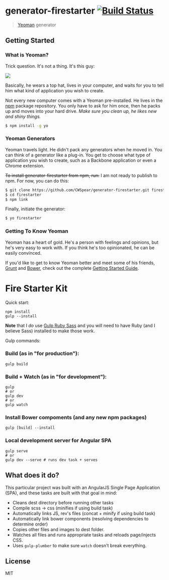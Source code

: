 # generator-firestarter [![Build Status](https://secure.travis-ci.org/CWSpear/generator-firestarter.png?branch=master)](https://travis-ci.org/CWSpear/generator-firestarter)

> [Yeoman](http://yeoman.io) generator


## Getting Started

### What is Yeoman?

Trick question. It's not a thing. It's this guy:

![](http://i.imgur.com/JHaAlBJ.png)

Basically, he wears a top hat, lives in your computer, and waits for you to tell him what kind of application you wish to create.

Not every new computer comes with a Yeoman pre-installed. He lives in the [npm](https://npmjs.org) package repository. You only have to ask for him once, then he packs up and moves into your hard drive. *Make sure you clean up, he likes new and shiny things.*

```bash
$ npm install -g yo
```

### Yeoman Generators

Yeoman travels light. He didn't pack any generators when he moved in. You can think of a generator like a plug-in. You get to choose what type of application you wish to create, such as a Backbone application or even a Chrome extension.

~~To install generator-firestarter from npm, run:~~ I am not ready to publish to npm. For now, you can do this:

```bash
$ git clone https://github.com/CWSpear/generator-firestarter.git firestarter
$ cd firestarter
$ npm link
```

Finally, initiate the generator:

```bash
$ yo firestarter
```

### Getting To Know Yeoman

Yeoman has a heart of gold. He's a person with feelings and opinions, but he's very easy to work with. If you think he's too opinionated, he can be easily convinced.

If you'd like to get to know Yeoman better and meet some of his friends, [Grunt](http://gruntjs.com) and [Bower](http://bower.io), check out the complete [Getting Started Guide](https://github.com/yeoman/yeoman/wiki/Getting-Started).

# Fire Starter Kit

Quick start:

```shell
npm install
gulp --install
```

**Note** that I *do* use [Gulp Ruby Sass](https://github.com/sindresorhus/gulp-ruby-sass) and you will need to have Ruby (and I believe Sass) installed to make those work.

Gulp commands:

### Build (as in "for production"):
```shell
gulp build
```

### Build + Watch (as in "for development"):
```shell
gulp
# or
gulp dev
# or
gulp watch
```

### Install Bower compoments (and any new npm packages)
```shell
gulp [build] --install
```

### Local development server for Angular SPA
```shell
gulp serve
# or
gulp dev --serve # runs dev task + serves
```

## What does it do?

This particular project was built with an AngularJS Single Page Application (SPA), and these tasks are built with that goal in mind:

* Cleans dest directory before running other tasks
* Compile scss -> css (minifies if using build task)
* Automatically links JS, rev's files (concat + minify if using build task)
* Automatically link bower components (resolving dependencies to determine order)
* Copies other files and images to dest folder.
* Watches all files and runs appropriate tasks and reloads page/injects CSS.
* Uses `gulp-plumber` to make sure `watch` doesn't break everything.

## License

MIT
